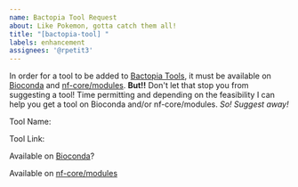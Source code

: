 ```yaml
---
name: Bactopia Tool Request
about: Like Pokemon, gotta catch them all!
title: "[bactopia-tool] "
labels: enhancement
assignees: '@rpetit3'
---
```

In order for a tool to be added to [Bactopia Tools](https://bactopia.github.io//bactopia-tools/#available-bactopia-tools), 
it must be available on  [Bioconda](https://bioconda.github.io/) and [nf-core/modules](https://github.com/nf-core/modules). 
__But!!__ Don't let that stop you from suggesting a tool! Time permitting and depending on the feasibility I can help you
get a tool on Bioconda and/or nf-core/modules. _So! Suggest away!_


Tool Name: 

Tool Link:

Available on [Bioconda](https://bioconda.github.io/)? 

Available on [nf-core/modules](https://github.com/nf-core/modules)

<!-- 
EXAMPLE

Tool Name: Bakta

Tool Link: https://github.com/oschwengers/bakta

Available on Bioconda: yes

Available on nf-core/modules: yes
-->


